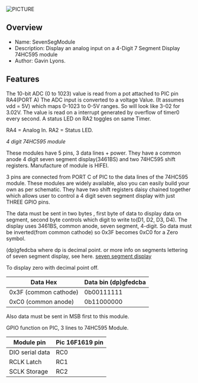 
![PICTURE](https://github.com/gavinlyonsrepo/pic_16F1619_projects/blob/master/images/7segmentmodule.jpg)

Overview
--------------------------------------------
* Name: SevenSegModule
* Description: Display an analog input 
on a 4-Digit 7 Segment Display 74HC595 module
* Author: Gavin Lyons.

Features
----------------------

The 10-bit ADC (0 to 1023) value is read from a pot attached to PIC pin RA4(PORT A)
The ADC input is converted to a voltage Value.
(It assumes vdd  = 5V) which maps 0-1023 to 0-5V ranges. So will look like 3-02 
for 3.02V. The value is read on a interrupt generated by overflow of timer0 every second.
A status LED on RA2 toggles on same Timer.

RA4 = Analog In.
RA2 = Status LED.

*4 digit 74HC595 module*

These modules have 5 pins, 3 data lines + power. They have a common anode
4 digit seven segment display(3461BS) and two 74HC595 shift registers.
Manufacture of module is HIFEI.

3 pins are connected from PORT C of PIC to the data lines of the 74HC595 module.
These modules are widely available, also you can easily build your own as per schematic. 
They have two shift registers daisy chained together which allows user to 
control a 4 digit seven segment display with just THREE GPIO pins.

The data must be sent in two bytes , first byte of data to display data on segment,
second byte controls which digit to write to(D1, D2, D3, D4). 
The display uses 3461BS, common anode, seven segment, 4-digit.
So data must be inverted(from common cathode) so 0x3F becomes 0xC0 for a Zero symbol.

(dp)gfedcba where dp is decimal point.
or more info on segments lettering  of seven segment display, see here.
[ seven segment display ](https://en.wikipedia.org/wiki/Seven-segment_display)

To display zero with decimal point off. 

| Data Hex | Data bin (dp)gfedcba | 
| --- | --- |
| 0x3F (common cathode) | 0b00111111 |
| 0xC0 (common anode) |   0b11000000 |

Also data must be sent in MSB first to this module. 

GPIO function on PIC, 3 lines to 74HC595 Module.

| Module pin  | Pic 16F1619 pin |
| --- | --- |
| DIO serial data | RC0 |
| RCLK  Latch | RC1 |
| SCLK  Storage | RC2 |

